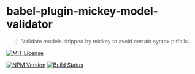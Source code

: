 # babel-plugin-mickey-model-validator

> Validate models shipped by mickey to avoid certain syntax pitfalls.

[![MIT License](https://img.shields.io/badge/license-MIT_License-green.svg?style=flat-square)](https://github.com/mickey/babel-plugin-mickey-model-validator/blob/master/LICENSE)

[![NPM Version](https://img.shields.io/npm/v/babel-plugin-mickey-model-validator.svg?style=flat-square)](https://www.npmjs.com/package/babel-plugin-mickey-model-validator)
[![Build Status](https://img.shields.io/travis/mickeyjsx/babel-plugin-mickey-model-validator.svg?style=flat)](https://travis-ci.org/mickeyjsx/babel-plugin-mickey-model-validator)
